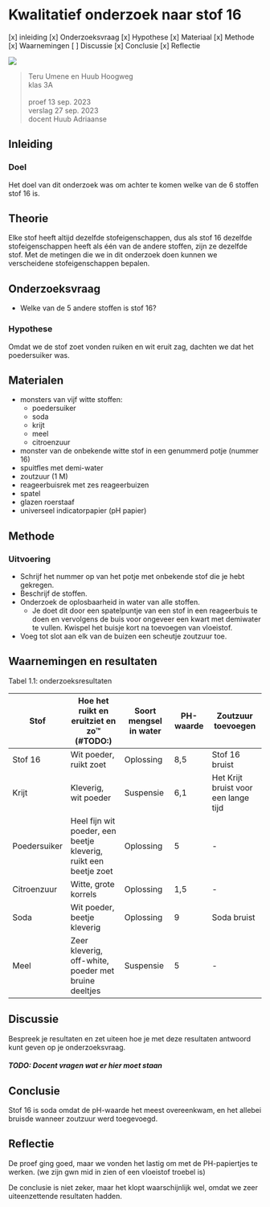 # Kwalitatief onderzoek naar stof 16

[x] inleiding
[x] Onderzoeksvraag
[x] Hypothese
[x] Materiaal
[x] Methode
[x] Waarnemingen
[ ] Discussie
[x] Conclusie
[x] Reflectie

<img src="https://snoworange420.github.io/assets/bob.png">

> Teru Umene en Huub Hoogweg \
> klas 3A \
> \
> proef 13 sep. 2023 \
> verslag 27 sep. 2023 \
> docent Huub Adriaanse

## Inleiding

### Doel
Het doel van dit onderzoek was om achter te komen welke van de 6 stoffen stof 16 is.

## Theorie
Elke stof heeft altijd dezelfde stofeigenschappen, dus als stof 16 dezelfde stofeigenschappen heeft als één van de andere stoffen, zijn ze dezelfde stof.
Met de metingen die we in dit onderzoek doen kunnen we verscheidene stofeigenschappen bepalen.

## Onderzoeksvraag
 - Welke van de 5 andere stoffen is stof 16?

### Hypothese
Omdat we de stof zoet vonden ruiken en wit eruit zag, dachten we dat het poedersuiker was.

## Materialen

- monsters van vijf witte stoffen: 
  - poedersuiker
  - soda
  - krijt
  - meel
  - citroenzuur
- monster van de onbekende witte stof in een genummerd potje (nummer 16)
- spuitfles met demi-water
- zoutzuur (1 M)
- reageerbuisrek met zes reageerbuizen
- spatel
- glazen roerstaaf
- universeel indicatorpapier (pH papier)

## Methode

### Uitvoering

- Schrijf het nummer op van het potje met onbekende stof die je hebt gekregen.
- Beschrijf de stoffen.
- Onderzoek de oplosbaarheid in water van alle stoffen.
  - Je doet dit door een spatelpuntje van een stof in een reageerbuis te doen en vervolgens de buis voor ongeveer een kwart met demiwater te vullen. Kwispel het buisje kort na toevoegen van vloeistof.
- Voeg tot slot aan elk van de buizen een scheutje zoutzuur toe.

## Waarnemingen en resultaten
Tabel 1.1: onderzoeksresultaten

| Stof         | Hoe het ruikt en eruitziet en zo™ (#TODO:)                       | Soort mengsel in water | PH-waarde | Zoutzuur toevoegen                   |
|--------------|------------------------------------------------------------------|------------------------|-----------|--------------------------------------|
| Stof 16      | Wit poeder, ruikt zoet                                           | Oplossing              | 8,5       | Stof 16 bruist                       |
| Krijt        | Kleverig, wit poeder                                             | Suspensie              | 6,1       | Het Krijt bruist voor een lange tijd |
| Poedersuiker | Heel fijn wit poeder, een beetje kleverig, ruikt een beetje zoet | Oplossing              | 5         | -                                    |
| Citroenzuur  | Witte, grote korrels                                             | Oplossing              | 1,5       | -                                    |
| Soda         | Wit poeder, beetje kleverig                                      | Oplossing              | 9         | Soda bruist                          |
| Meel         | Zeer kleverig, off-white, poeder met bruine deeltjes             | Suspensie              | 5         | -                                    |

## Discussie

Bespreek je resultaten en zet uiteen hoe je met deze resultaten antwoord kunt geven op je onderzoeksvraag.

##### TODO: Docent vragen wat er hier moet staan

## Conclusie
Stof 16 is soda omdat de pH-waarde het meest overeenkwam, en het allebei bruisde wanneer zoutzuur werd toegevoegd.

## Reflectie

De proef ging goed, maar we vonden het lastig om met de PH-papiertjes te werken. (we zijn gwn mid in zien of een vloeistof troebel is)

De conclusie is niet zeker, maar het klopt waarschijnlijk wel, omdat we zeer uiteenzettende resultaten hadden.
